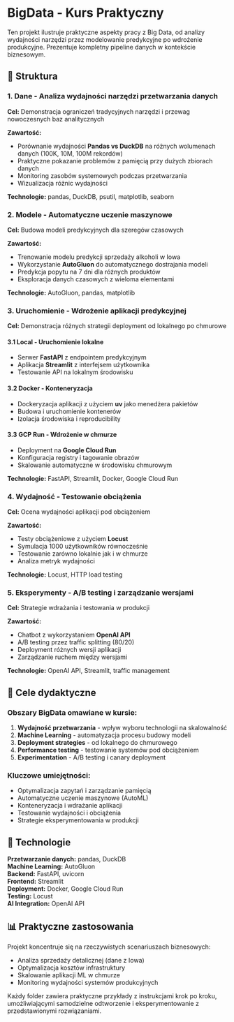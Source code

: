 # BigData - Kurs Praktyczny

Ten projekt ilustruje praktyczne aspekty pracy z Big Data, od analizy wydajności narzędzi przez modelowanie predykcyjne po wdrożenie produkcyjne. Prezentuje kompletny pipeline danych w kontekście biznesowym.

## 📁 Struktura

### 1. **Dane** - Analiza wydajności narzędzi przetwarzania danych
**Cel:** Demonstracja ograniczeń tradycyjnych narzędzi i przewag nowoczesnych baz analitycznych

**Zawartość:**
- Porównanie wydajności **Pandas vs DuckDB** na różnych wolumenach danych (100K, 10M, 100M rekordów)
- Praktyczne pokazanie problemów z pamięcią przy dużych zbiorach danych
- Monitoring zasobów systemowych podczas przetwarzania
- Wizualizacja różnic wydajności

**Technologie:** pandas, DuckDB, psutil, matplotlib, seaborn

### 2. **Modele** - Automatyczne uczenie maszynowe
**Cel:** Budowa modeli predykcyjnych dla szeregów czasowych

**Zawartość:**
- Trenowanie modelu predykcji sprzedaży alkoholi w Iowa
- Wykorzystanie **AutoGluon** do automatycznego dostrajania modeli
- Predykcja popytu na 7 dni dla różnych produktów
- Eksploracja danych czasowych z wieloma elementami

**Technologie:** AutoGluon, pandas, matplotlib

### 3. **Uruchomienie** - Wdrożenie aplikacji predykcyjnej
**Cel:** Demonstracja różnych strategii deployment od lokalnego po chmurowe

#### 3.1 **Local** - Uruchomienie lokalne
- Serwer **FastAPI** z endpointem predykcyjnym
- Aplikacja **Streamlit** z interfejsem użytkownika
- Testowanie API na lokalnym środowisku

#### 3.2 **Docker** - Konteneryzacja
- Dockeryzacja aplikacji z użyciem **uv** jako menedżera pakietów
- Budowa i uruchomienie kontenerów
- Izolacja środowiska i reproducibility

#### 3.3 **GCP Run** - Wdrożenie w chmurze
- Deployment na **Google Cloud Run**
- Konfiguracja registry i tagowanie obrazów
- Skalowanie automatyczne w środowisku chmurowym

**Technologie:** FastAPI, Streamlit, Docker, Google Cloud Run

### 4. **Wydajność** - Testowanie obciążenia
**Cel:** Ocena wydajności aplikacji pod obciążeniem

**Zawartość:**
- Testy obciążeniowe z użyciem **Locust**
- Symulacja 1000 użytkowników równocześnie
- Testowanie zarówno lokalnie jak i w chmurze
- Analiza metryk wydajności

**Technologie:** Locust, HTTP load testing

### 5. **Eksperymenty** - A/B testing i zarządzanie wersjami
**Cel:** Strategie wdrażania i testowania w produkcji

**Zawartość:**
- Chatbot z wykorzystaniem **OpenAI API**
- A/B testing przez traffic splitting (80/20)
- Deployment różnych wersji aplikacji
- Zarządzanie ruchem między wersjami

**Technologie:** OpenAI API, Streamlit, traffic management

## 🎯 Cele dydaktyczne

### Obszary BigData omawiane w kursie:
1. **Wydajność przetwarzania** - wpływ wyboru technologii na skalowalność
2. **Machine Learning** - automatyzacja procesu budowy modeli
3. **Deployment strategies** - od lokalnego do chmurowego
4. **Performance testing** - testowanie systemów pod obciążeniem
5. **Experimentation** - A/B testing i canary deployment

### Kluczowe umiejętności:
- Optymalizacja zapytań i zarządzanie pamięcią
- Automatyczne uczenie maszynowe (AutoML)
- Konteneryzacja i wdrażanie aplikacji
- Testowanie wydajności i obciążenia
- Strategie eksperymentowania w produkcji

## 🚀 Technologie

**Przetwarzanie danych:** pandas, DuckDB  
**Machine Learning:** AutoGluon  
**Backend:** FastAPI, uvicorn  
**Frontend:** Streamlit  
**Deployment:** Docker, Google Cloud Run  
**Testing:** Locust  
**AI Integration:** OpenAI API  

## 📊 Praktyczne zastosowania

Projekt koncentruje się na rzeczywistych scenariuszach biznesowych:
- Analiza sprzedaży detalicznej (dane z Iowa)
- Optymalizacja kosztów infrastruktury
- Skalowanie aplikacji ML w chmurze
- Monitoring wydajności systemów produkcyjnych

Każdy folder zawiera praktyczne przykłady z instrukcjami krok po kroku, umożliwiającymi samodzielne odtworzenie i eksperymentowanie z przedstawionymi rozwiązaniami.